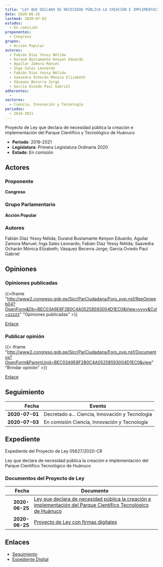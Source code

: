 ```yaml
---
title: "LEY QUE DECLARA DE NECESIDAD PÚBLICA LA CREACIÓN E IMPLEMENTACIÓN DEL PARQUE CIENTÍFICO Y TECNOLÓGICO DE HUÁNUCO"
date: 2020-06-26
lastmod: 2020-07-03
estados: 
  - En comisión
proponentes: 
  - Congreso
grupos: 
  - Acción Popular
autores: 
  - Fabián Díaz Yessy Nélida
  - Durand Bustamante Kenyon Eduardo
  - Aguilar Zamora Manuel
  - Inga Sales Leonardo
  - Fabián Díaz Yessy Nélida
  - Saavedra Ocharán Mónica Elizabeth
  - Vásquez Becerra Jorge
  - García Oviedo Paul Gabriel
adherentes: 
  - 
sectores: 
  - Ciencia, Innovación y Tecnología
periodos: 
  - 2016-2021
---
```


Proyecto de Ley que declara de necesidad pública la creación e implementación del Parque Científico y Tecnológico de Huánuco

- **Periodo**: 2016-2021
- **Legislatura**: Primera Legislatura Ordinaria 2020
- **Estado**: En comisión

## Actores

### Proponente

**Congreso**

### Grupo Parlamentario

**Acción Popular**

### Autores

Fabián Díaz Yessy Nélida; Durand Bustamante Kenyon Eduardo; Aguilar Zamora Manuel; Inga Sales Leonardo; Fabián Díaz Yessy Nélida; Saavedra Ocharán Mónica Elizabeth; Vásquez Becerra Jorge; García Oviedo Paul Gabriel


## Opiniones

### Opiniones publicadas

{{<iframe "http://www2.congreso.gob.pe/Sicr/ParCiudadana/Foro_pvp.nsf/RepOpiweb04?OpenForm&Db=BEC03A9E8F2B0C4A05258593004D1EC0&View=yyyy&Col=zzzzz" "Opiniones publicadas" >}}

[Enlace](http://www2.congreso.gob.pe/Sicr/ParCiudadana/Foro_pvp.nsf/RepOpiweb04?OpenForm&Db=BEC03A9E8F2B0C4A05258593004D1EC0&View=yyyy&Col=zzzzz)
### Publicar opinión

{{< iframe "http://www2.congreso.gob.pe/Sicr/ParCiudadana/Foro_pvp.nsf/Documentos?OpenForm&ParentUnid=BEC03A9E8F2B0C4A05258593004D1EC0&view" "Brindar opinión" >}}

[Enlace](http://www2.congreso.gob.pe/Sicr/ParCiudadana/Foro_pvp.nsf/Documentos?OpenForm&ParentUnid=BEC03A9E8F2B0C4A05258593004D1EC0&view)

## Seguimiento

| Fecha | Evento |
|------:|--------|
| **2020-07-01** | Decretado a... Ciencia, Innovación y Tecnología|
| **2020-07-03** | En comisión Ciencia, Innovación y Tecnología|


## Expediente

Expediente del Proyecto de Ley 05627/2020-CR

Ley que declara de necesidad pública la creación e implementación del Parque Científico Tecnológico de Huánuco


### Documentos del Proyecto de Ley

| Fecha | Documento |
|------:|--------|
| **2020-06-25** | [Ley que declara de necesidad pública la creación e implementación del Parque Científico Tecnológico de Huánuco](http://www.leyes.congreso.gob.pe/Documentos/2016_2021/Proyectos_de_Ley_y_de_Resoluciones_Legislativas/PL05627-20200625.pdf) |
| **2020-06-25** | [Proyecto de Ley con firmas digitales](http://www.leyes.congreso.gob.pe/Documentos/2016_2021/Proyectos_de_Ley_y_de_Resoluciones_Legislativas/Proyectos_Firmas_digitales/PL05627.pdf) |

## Enlaces 

- [Seguimiento](http://www2.congreso.gob.pe/Sicr/TraDocEstProc/CLProLey2016.nsf/f7fff46988ca05b1052578e100829cc7/f92189e2067dff4d05258593007581b7?OpenDocument)
- [Expediente Digital](http://www2.congreso.gob.pe/Sicr/TraDocEstProc/CLProLey2016.nsf/f7fff46988ca05b1052578e100829cc7/f92189e2067dff4d05258593007581b7?OpenDocument&Click=05257FB7005EB655.eb71d0cf91d8294e05256cdf006b5706/$Body/0.1C6C)
